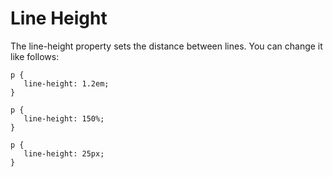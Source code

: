 
# Line Height
The line-height property sets the distance between lines. You can change it like follows:
~~~
p {
   line-height: 1.2em;
}

p {
   line-height: 150%;
}

p {
   line-height: 25px;
}
~~~
